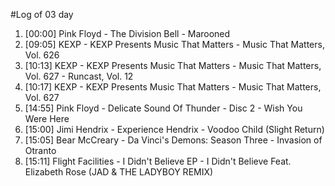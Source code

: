 #Log of 03 day

1. [00:00] Pink Floyd - The Division Bell - Marooned
1. [09:05] KEXP - KEXP Presents Music That Matters - Music That Matters, Vol. 626
1. [10:13] KEXP - KEXP Presents Music That Matters - Music That Matters, Vol. 627 - Runcast, Vol. 12
1. [10:17] KEXP - KEXP Presents Music That Matters - Music That Matters, Vol. 627
1. [14:55] Pink Floyd - Delicate Sound Of Thunder - Disc 2 - Wish You Were Here
1. [15:00] Jimi Hendrix - Experience Hendrix - Voodoo Child (Slight Return)
1. [15:05] Bear McCreary - Da Vinci's Demons: Season Three - Invasion of Otranto
1. [15:11] Flight Facilities - I Didn't Believe EP - I Didn't Believe Feat. Elizabeth Rose (JAD & THE LADYBOY REMIX)
